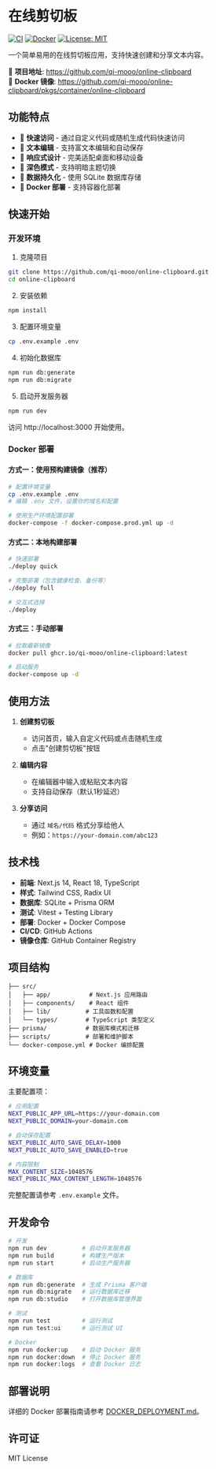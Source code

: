 # 在线剪切板

[![CI](https://github.com/qi-mooo/online-clipboard/actions/workflows/ci.yml/badge.svg)](https://github.com/qi-mooo/online-clipboard/actions/workflows/ci.yml)
[![Docker](https://github.com/qi-mooo/online-clipboard/actions/workflows/docker-publish.yml/badge.svg)](https://github.com/qi-mooo/online-clipboard/actions/workflows/docker-publish.yml)
[![License: MIT](https://img.shields.io/badge/License-MIT-yellow.svg)](https://opensource.org/licenses/MIT)

一个简单易用的在线剪切板应用，支持快速创建和分享文本内容。

🔗 **项目地址**: https://github.com/qi-mooo/online-clipboard  
🐳 **Docker 镜像**: https://github.com/qi-mooo/online-clipboard/pkgs/container/online-clipboard

## 功能特点

- 🚀 **快速访问** - 通过自定义代码或随机生成代码快速访问
- 📝 **文本编辑** - 支持富文本编辑和自动保存
- 🎨 **响应式设计** - 完美适配桌面和移动设备
- 🌙 **深色模式** - 支持明暗主题切换
- 💾 **数据持久化** - 使用 SQLite 数据库存储
- 🐳 **Docker 部署** - 支持容器化部署

## 快速开始

### 开发环境

1. 克隆项目
```bash
git clone https://github.com/qi-mooo/online-clipboard.git
cd online-clipboard
```

2. 安装依赖
```bash
npm install
```

3. 配置环境变量
```bash
cp .env.example .env
```

4. 初始化数据库
```bash
npm run db:generate
npm run db:migrate
```

5. 启动开发服务器
```bash
npm run dev
```

访问 http://localhost:3000 开始使用。

### Docker 部署

#### 方式一：使用预构建镜像（推荐）

```bash
# 配置环境变量
cp .env.example .env
# 编辑 .env 文件，设置你的域名和配置

# 使用生产环境配置部署
docker-compose -f docker-compose.prod.yml up -d
```

#### 方式二：本地构建部署

```bash
# 快速部署
./deploy quick

# 完整部署（包含健康检查、备份等）
./deploy full

# 交互式选择
./deploy
```

#### 方式三：手动部署

```bash
# 拉取最新镜像
docker pull ghcr.io/qi-mooo/online-clipboard:latest

# 启动服务
docker-compose up -d
```

## 使用方法

1. **创建剪切板**
   - 访问首页，输入自定义代码或点击随机生成
   - 点击"创建剪切板"按钮

2. **编辑内容**
   - 在编辑器中输入或粘贴文本内容
   - 支持自动保存（默认1秒延迟）

3. **分享访问**
   - 通过 `域名/代码` 格式分享给他人
   - 例如：`https://your-domain.com/abc123`

## 技术栈

- **前端**: Next.js 14, React 18, TypeScript
- **样式**: Tailwind CSS, Radix UI
- **数据库**: SQLite + Prisma ORM
- **测试**: Vitest + Testing Library
- **部署**: Docker + Docker Compose
- **CI/CD**: GitHub Actions
- **镜像仓库**: GitHub Container Registry

## 项目结构

```
├── src/
│   ├── app/           # Next.js 应用路由
│   ├── components/    # React 组件
│   ├── lib/          # 工具函数和配置
│   └── types/        # TypeScript 类型定义
├── prisma/           # 数据库模式和迁移
├── scripts/          # 部署和维护脚本
└── docker-compose.yml # Docker 编排配置
```

## 环境变量

主要配置项：

```bash
# 应用配置
NEXT_PUBLIC_APP_URL=https://your-domain.com
NEXT_PUBLIC_DOMAIN=your-domain.com

# 自动保存配置
NEXT_PUBLIC_AUTO_SAVE_DELAY=1000
NEXT_PUBLIC_AUTO_SAVE_ENABLED=true

# 内容限制
MAX_CONTENT_SIZE=1048576
NEXT_PUBLIC_MAX_CONTENT_LENGTH=1048576
```

完整配置请参考 `.env.example` 文件。

## 开发命令

```bash
# 开发
npm run dev          # 启动开发服务器
npm run build        # 构建生产版本
npm run start        # 启动生产服务器

# 数据库
npm run db:generate  # 生成 Prisma 客户端
npm run db:migrate   # 运行数据库迁移
npm run db:studio    # 打开数据库管理界面

# 测试
npm run test         # 运行测试
npm run test:ui      # 运行测试 UI

# Docker
npm run docker:up    # 启动 Docker 服务
npm run docker:down  # 停止 Docker 服务
npm run docker:logs  # 查看 Docker 日志
```

## 部署说明

详细的 Docker 部署指南请参考 [DOCKER_DEPLOYMENT.md](./DOCKER_DEPLOYMENT.md)。

## 许可证

MIT License